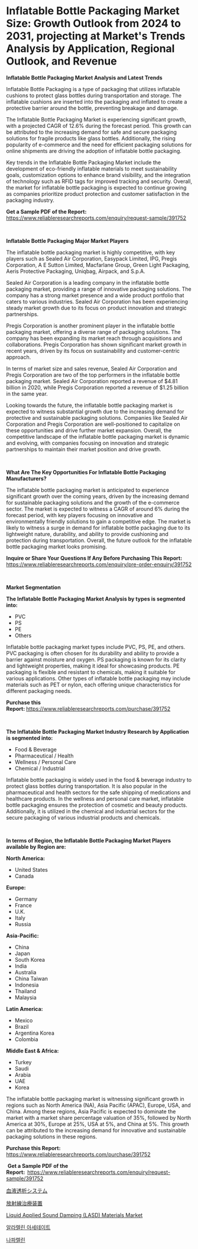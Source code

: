 <p><h1>Inflatable Bottle Packaging Market Size: Growth Outlook from 2024 to 2031, projecting at Market's Trends Analysis by Application, Regional Outlook, and Revenue</h1></p><p><strong>Inflatable Bottle Packaging Market Analysis and Latest Trends</strong></p>
<p><p>Inflatable Bottle Packaging is a type of packaging that utilizes inflatable cushions to protect glass bottles during transportation and storage. The inflatable cushions are inserted into the packaging and inflated to create a protective barrier around the bottle, preventing breakage and damage.</p><p>The Inflatable Bottle Packaging Market is experiencing significant growth, with a projected CAGR of 12.6% during the forecast period. This growth can be attributed to the increasing demand for safe and secure packaging solutions for fragile products like glass bottles. Additionally, the rising popularity of e-commerce and the need for efficient packaging solutions for online shipments are driving the adoption of inflatable bottle packaging.</p><p>Key trends in the Inflatable Bottle Packaging Market include the development of eco-friendly inflatable materials to meet sustainability goals, customization options to enhance brand visibility, and the integration of technology such as RFID tags for improved tracking and security. Overall, the market for inflatable bottle packaging is expected to continue growing as companies prioritize product protection and customer satisfaction in the packaging industry.</p></p>
<p><strong>Get a Sample PDF of the Report:&nbsp;</strong> <a href="https://www.reliableresearchreports.com/enquiry/request-sample/391752">https://www.reliableresearchreports.com/enquiry/request-sample/391752</a></p>
<p>&nbsp;</p>
<p><strong>Inflatable Bottle Packaging Major Market Players</strong></p>
<p><p>The inflatable bottle packaging market is highly competitive, with key players such as Sealed Air Corporation, Easypack Limited, IPG, Pregis Corporation, A E Sutton Limited, Macfarlane Group, Green Light Packaging, Aeris Protective Packaging, Uniqbag, Airpack, and S.p.A. </p><p>Sealed Air Corporation is a leading company in the inflatable bottle packaging market, providing a range of innovative packaging solutions. The company has a strong market presence and a wide product portfolio that caters to various industries. Sealed Air Corporation has been experiencing steady market growth due to its focus on product innovation and strategic partnerships.</p><p>Pregis Corporation is another prominent player in the inflatable bottle packaging market, offering a diverse range of packaging solutions. The company has been expanding its market reach through acquisitions and collaborations. Pregis Corporation has shown significant market growth in recent years, driven by its focus on sustainability and customer-centric approach.</p><p>In terms of market size and sales revenue, Sealed Air Corporation and Pregis Corporation are two of the top performers in the inflatable bottle packaging market. Sealed Air Corporation reported a revenue of $4.81 billion in 2020, while Pregis Corporation reported a revenue of $1.25 billion in the same year.</p><p>Looking towards the future, the inflatable bottle packaging market is expected to witness substantial growth due to the increasing demand for protective and sustainable packaging solutions. Companies like Sealed Air Corporation and Pregis Corporation are well-positioned to capitalize on these opportunities and drive further market expansion. Overall, the competitive landscape of the inflatable bottle packaging market is dynamic and evolving, with companies focusing on innovation and strategic partnerships to maintain their market position and drive growth.</p></p>
<p>&nbsp;</p>
<p><strong>What Are The Key Opportunities For Inflatable Bottle Packaging Manufacturers?</strong></p>
<p><p>The inflatable bottle packaging market is anticipated to experience significant growth over the coming years, driven by the increasing demand for sustainable packaging solutions and the growth of the e-commerce sector. The market is expected to witness a CAGR of around 6% during the forecast period, with key players focusing on innovative and environmentally friendly solutions to gain a competitive edge. The market is likely to witness a surge in demand for inflatable bottle packaging due to its lightweight nature, durability, and ability to provide cushioning and protection during transportation. Overall, the future outlook for the inflatable bottle packaging market looks promising.</p></p>
<p><strong>Inquire or Share Your Questions If Any Before Purchasing This Report:</strong> <a href="https://www.reliableresearchreports.com/enquiry/pre-order-enquiry/391752">https://www.reliableresearchreports.com/enquiry/pre-order-enquiry/391752</a></p>
<p>&nbsp;</p>
<p><strong>Market Segmentation</strong></p>
<p><strong>The Inflatable Bottle Packaging Market Analysis by types is segmented into:</strong></p>
<p><ul><li>PVC</li><li>PS</li><li>PE</li><li>Others</li></ul></p>
<p><p>Inflatable bottle packaging market types include PVC, PS, PE, and others. PVC packaging is often chosen for its durability and ability to provide a barrier against moisture and oxygen. PS packaging is known for its clarity and lightweight properties, making it ideal for showcasing products. PE packaging is flexible and resistant to chemicals, making it suitable for various applications. Other types of inflatable bottle packaging may include materials such as PET or nylon, each offering unique characteristics for different packaging needs.</p></p>
<p><strong>Purchase this Report:&nbsp;</strong><a href="https://www.reliableresearchreports.com/purchase/391752">https://www.reliableresearchreports.com/purchase/391752</a></p>
<p>&nbsp;</p>
<p><strong>The Inflatable Bottle Packaging Market Industry Research by Application is segmented into:</strong></p>
<p><ul><li>Food & Beverage</li><li>Pharmaceutical / Health</li><li>Wellness / Personal Care</li><li>Chemical / Industrial</li></ul></p>
<p><p>Inflatable bottle packaging is widely used in the food & beverage industry to protect glass bottles during transportation. It is also popular in the pharmaceutical and health sectors for the safe shipping of medications and healthcare products. In the wellness and personal care market, inflatable bottle packaging ensures the protection of cosmetic and beauty products. Additionally, it is utilized in the chemical and industrial sectors for the secure packaging of various industrial products and chemicals.</p></p>
<p>&nbsp;</p>
<p><strong>In terms of Region, the Inflatable Bottle Packaging Market Players available by Region are:</strong></p>
<p>
    <p> <strong> North America: </strong>
        <ul>
            <li>United States</li>
            <li>Canada</li>
        </ul>
        </p> 
    <p> <strong> Europe: </strong>
        <ul>
            <li>Germany</li>
            <li>France</li>
            <li>U.K.</li>
            <li>Italy</li>
            <li>Russia</li>
        </ul>
        </p> 
    <p> <strong> Asia-Pacific: </strong>
        <ul>
            <li>China</li>
            <li>Japan</li>
            <li>South Korea</li>
            <li>India</li>
            <li>Australia</li>
            <li>China Taiwan</li>
            <li>Indonesia</li>
            <li>Thailand</li>
            <li>Malaysia</li>
        </ul>
        </p> 
    <p> <strong> Latin America: </strong>
        <ul>
            <li>Mexico</li>
            <li>Brazil</li>
            <li>Argentina Korea</li>
            <li>Colombia</li>
        </ul>
        </p> 
    <p> <strong> Middle East & Africa: </strong>
        <ul>
            <li>Turkey</li>
            <li>Saudi</li>
            <li>Arabia</li>
            <li>UAE</li>
            <li>Korea</li>
        </ul>
    </p>
    </p>
<p><p>The inflatable bottle packaging market is witnessing significant growth in regions such as North America (NA), Asia Pacific (APAC), Europe, USA, and China. Among these regions, Asia Pacific is expected to dominate the market with a market share percentage valuation of 35%, followed by North America at 30%, Europe at 25%, USA at 5%, and China at 5%. This growth can be attributed to the increasing demand for innovative and sustainable packaging solutions in these regions.</p></p>
<p><strong>Purchase this Report: </strong><a href="https://www.reliableresearchreports.com/purchase/391752">https://www.reliableresearchreports.com/purchase/391752</a></p>
<p>&nbsp;<strong>Get a Sample PDF of the Report:&nbsp;&nbsp;</strong><a href="https://www.reliableresearchreports.com/enquiry/request-sample/391752">https://www.reliableresearchreports.com/enquiry/request-sample/391752</a></p>
<p><strong></strong></p>
<p><p><a href="https://medium.com/@cheryledianeweber9eti23wjw9/%E8%A1%80%E6%B6%B2%E9%80%8F%E6%9E%90%E3%82%B7%E3%82%B9%E3%83%86%E3%83%A0%E5%B8%82%E5%A0%B4-2031%E5%B9%B4%E3%81%BE%E3%81%A7%E3%81%AE%E6%88%90%E5%8A%9F%E3%81%99%E3%82%8B%E3%83%93%E3%82%B8%E3%83%8D%E3%82%B9%E6%88%A6%E7%95%A5%E3%81%AE%E9%8D%B5-9442cdcfa89f">血液透析システム</a></p><p><a href="https://medium.com/@cheryledianeweber9eti23wjw9/%E6%94%BE%E5%B0%84%E7%B7%9A%E6%B2%BB%E7%99%82%E6%A9%9F%E5%99%A8%E5%B8%82%E5%A0%B4%E3%81%AE%E8%A6%8F%E6%A8%A1%E3%81%A8%E5%B8%82%E5%A0%B4%E5%8B%95%E5%90%91-%E5%AE%8C%E5%85%A8%E3%81%AA%E7%94%A3%E6%A5%AD%E6%A6%82%E8%A6%81-2024%E5%B9%B4%E3%81%8B%E3%82%892031%E5%B9%B4%E3%81%BE%E3%81%A7-912c7a5734fd">放射線治療装置</a></p><p><a href="https://military-diascia-e68.notion.site/Liquid-Applied-Sound-Damping-LASD-Materials-Market-Provides-Detailed-Segmentation-of-this-Market-b-083f174458704c9aadd6a8320b26e32c">Liquid Applied Sound Damping (LASD) Materials Market</a></p><p><a href="https://medium.com/@bkszjgzqq1851/%EC%95%8C%EB%A0%88%EB%A0%90%EB%A6%B0-%EC%95%84%EC%84%B8%ED%85%8C%EC%9D%B4%ED%8A%B8-%EC%8B%9C%EC%9E%A5-%EB%B3%B4%EA%B3%A0%EC%84%9C%EB%8A%94-%EC%9D%B4-%EC%8B%9C%EC%9E%A5%EC%9D%98-%EC%B5%9C%EC%8B%A0-%ED%8A%B8%EB%A0%8C%EB%93%9C%EC%99%80-%EC%84%B1%EC%9E%A5-%EA%B8%B0%ED%9A%8C%EB%A5%BC-%EB%B0%9D%ED%98%80%EC%A4%8D%EB%8B%88%EB%8B%A4-1076f80705ed">알라렐린 아세테이트</a></p><p><a href="https://medium.com/@bkszjgzqq1851/%EB%82%98%ED%8C%8C%EB%A0%90%EB%A6%B0-%EC%8B%9C%EC%9E%A5-%EC%8B%9C%EC%9E%A5-%EC%A0%90%EC%9C%A0%EC%9C%A8-%EC%8B%9C%EC%9E%A5-%EB%8F%99%ED%96%A5-%EB%B0%8F-%EB%AF%B8%EB%9E%98-%EC%84%B1%EC%9E%A5-%ED%83%90%EC%83%89-ac978ffb6150">나파렐린</a></p></p>